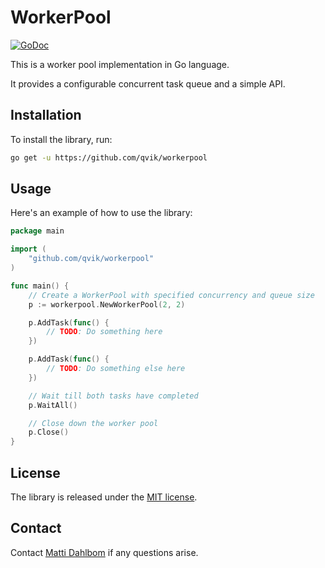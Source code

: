 # WorkerPool

[![GoDoc](https://godoc.org/github.com/qvik/workerpool?status.svg)](https://godoc.org/github.com/qvik/workerpool)

This is a worker pool implementation in Go language.

It provides a configurable concurrent task queue and a simple API.

## Installation

To install the library, run:

```sh
go get -u https://github.com/qvik/workerpool
```

## Usage

Here's an example of how to use the library:

```go
package main

import (
    "github.com/qvik/workerpool"
)

func main() {
    // Create a WorkerPool with specified concurrency and queue size
    p := workerpool.NewWorkerPool(2, 2)

    p.AddTask(func() {
        // TODO: Do something here
    })

    p.AddTask(func() {
        // TODO: Do something else here
    })

    // Wait till both tasks have completed
    p.WaitAll()

    // Close down the worker pool
    p.Close()
}
```

## License

The library is released under the [MIT license](LICENSE.md).

## Contact

Contact [Matti Dahlbom](mailto:matti@qvik.fi) if any questions arise.
